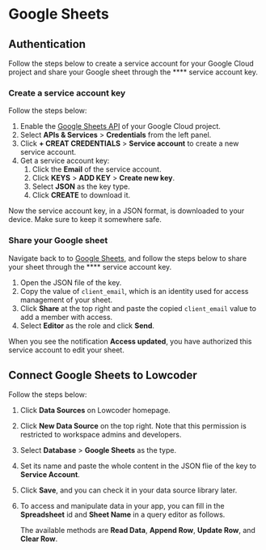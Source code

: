 # Google Sheets

## Authentication

Follow the steps below to create a service account for your Google Cloud project and share your Google sheet through the \*\*\*\* service account key.

### Create a service account key

Follow the steps below:

1. Enable the [Google Sheets API](https://console.cloud.google.com/apis/library/sheets.googleapis.com) of your Google Cloud project.
2. Select **APIs & Services** > **Credentials** from the left panel.
3. Click **+ CREAT CREDENTIALS** > **Service account** to create a new service account.
4. Get a service account key:
   1. Click the **Email** of the service account.
   2. Click **KEYS** > **ADD KEY** > **Create new key**.
   3. Select **JSON** as the key type.
   4. Click **CREATE** to download it.


Now the service account key, in a JSON format, is downloaded to your device. Make sure to keep it somewhere safe.


### Share your Google sheet

Navigate back to to [Google Sheets](https://docs.google.com/spreadsheets), and follow the steps below to share your sheet through the \*\*\*\* service account key.

1. Open the JSON file of the key.
2. Copy the value of `client_email`, which is an identity used for access management of your sheet.
3. Click **Share** at the top right and paste the copied `client_email` value to add a member with access.
4. Select **Editor** as the role and click **Send**.


When you see the notification **Access updated**, you have authorized this service account to edit your sheet.


## Connect Google Sheets to Lowcoder

Follow the steps below:

1. Click **Data Sources** on Lowcoder homepage.
2. Click **New Data Source** on the top right. Note that this permission is restricted to workspace admins and developers.
3. Select **Database** > **Google Sheets** as the type.
4. Set its name and paste the whole content in the JSON flie of the key to **Service Account**.
5. Click **Save**, and you can check it in your data source library later.
6.  To access and manipulate data in your app, you can fill in the **Spreadsheet** id and **Sheet Name** in a query editor as follows.

    The available methods are **Read Data**, **Append Row**, **Update Row**, and **Clear Row**.
